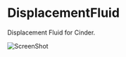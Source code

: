 DisplacementFluid
=================

Displacement Fluid for Cinder.

![ScreenShot](https://raw.github.com/ThomasLengeling/DisplacementFluid/master/1616.png)
